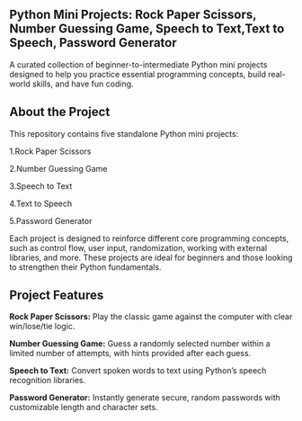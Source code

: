 ## Python Mini Projects: Rock Paper Scissors, Number Guessing Game, Speech to Text,Text to Speech, Password Generator
A curated collection of beginner-to-intermediate Python mini projects designed to help you practice essential programming concepts, build real-world skills, and have fun coding.

## About the Project

This repository contains five standalone Python mini projects:

1.Rock Paper Scissors

2.Number Guessing Game

3.Speech to Text

4.Text to Speech

5.Password Generator

Each project is designed to reinforce different core programming concepts, such as control flow, user input, randomization, working with external libraries, and more. These projects are ideal for beginners and those looking to strengthen their Python fundamentals.

## Project Features
**Rock Paper Scissors:** Play the classic game against the computer with clear win/lose/tie logic.

**Number Guessing Game:** Guess a randomly selected number within a limited number of attempts, with hints provided after each guess.

**Speech to Text:** Convert spoken words to text using Python’s speech recognition libraries.

**Password Generator:** Instantly generate secure, random passwords with customizable length and character sets.
